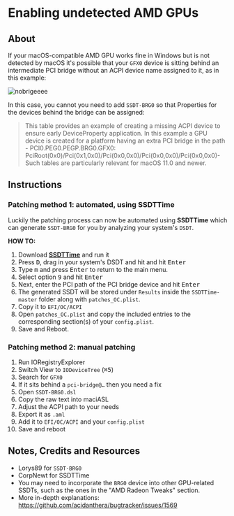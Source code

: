 # Enabling undetected AMD GPUs

## About

If your macOS-compatible AMD GPU works fine in Windows but is not detected by macOS it's possible that your `GFX0` device is sitting behind an intermediate PCI bridge without an ACPI device name assigned to it, as in this example:

![nobrigeeee](https://user-images.githubusercontent.com/76865553/198372013-932cb76e-842d-45ac-a4eb-3c77ee060cde.png)

In this case, you cannot you need to add `SSDT-BRG0` so that Properties for the devices behind the bridge can be assigned:  

> This table provides an example of creating a missing ACPI device to ensure early DeviceProperty application. In this example a GPU device is created for a platform having an extra PCI bridge in the path - PCI0.PEG0.PEGP.BRG0.GFX0: PciRoot(0x0)/Pci(0x1,0x0)/Pci(0x0,0x0)/Pci(0x0,0x0)/Pci(0x0,0x0)- Such tables are particularly relevant for macOS 11.0 and newer.

## Instructions

### Patching method 1: automated, using SSDTTime

Luckily the patching process can now be automated using **SSDTTime** which can generate  `SSDT-BRG0` for you by analyzing your system's `DSDT`.

**HOW TO:**

1. Download [**SSDTTime**](https://github.com/corpnewt/SSDTTime) and run it
2. Press <kbd>D</kbd>, drag in your system's DSDT and hit and hit <kbd>Enter</kbd>
3. Type <kbd>m</kbd> and press <kbd>Enter</kbd> to return to the main menu.
4. Select option <kbd>9</kbd> and hit <kbd>Enter</kbd>
5. Next, enter the PCI path of the PCI bridge device and hit <kbd>Enter</kbd>
6. The generated SSDT will be stored under `Results` inside the `SSDTTime-master` folder along with `patches_OC.plist`.
7. Copy it to `EFI/OC/ACPI`
8. Open `patches_OC.plist` and copy the included entries to the corresponding section(s) of your `config.plist`.
9. Save and Reboot.

### Patching method 2: manual patching

1. Run IORegistryExplorer
2. Switch View to `IODeviceTree` (<kbd>⌘</kbd><kbd>5</kbd>)
3. Search for `GFX0`
4. If it sits behind a `pci-bridge@…` then you need a fix
5. Open `SSDT-BRG0.dsl`
6. Copy the raw text into maciASL
7. Adjust the ACPI path to your needs
8. Export it as `.aml`
9. Add it to `EFI/OC/ACPI` and your `config.plist`
10. Save and reboot

## Notes, Credits and Resources
- Lorys89 for `SSDT-BRG0`
- CorpNewt for SSDTTime
- You may need to incorporate the `BRG0` device into other GPU-related SSDTs, such as the 
ones in the "AMD Radeon Tweaks" section.
- More in-depth explanations: https://github.com/acidanthera/bugtracker/issues/1569
